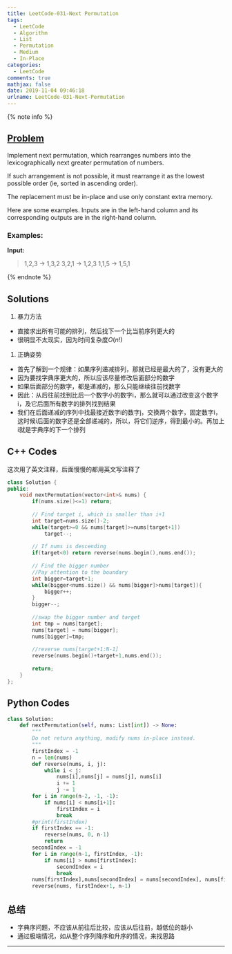 ```yaml
---
title: LeetCode-031-Next Permutation
tags:
  - LeetCode
  - Algorithm
  - List
  - Permutation
  - Medium
  - In-Place
categories:
  - LeetCode
comments: true
mathjax: false
date: 2019-11-04 09:46:18
urlname: LeetCode-031-Next-Permutation 
---
```


<meta name="referrer" content="no-referrer" />

{% note info %}
## [Problem](https://leetcode-cn.com/problems/next-permutation/)   
Implement next permutation, which rearranges numbers into the lexicographically next greater permutation of numbers.

If such arrangement is not possible, it must rearrange it as the lowest possible order (ie, sorted in ascending order).

The replacement must be in-place and use only constant extra memory.

Here are some examples. Inputs are in the left-hand column and its corresponding outputs are in the right-hand column.

### Examples:
**Input:**
> 1,2,3 → 1,3,2
> 3,2,1 → 1,2,3
> 1,1,5 → 1,5,1

{% endnote %}
<!--more-->

## Solutions
1. 暴力方法
  - 直接求出所有可能的排列，然后找下一个比当前序列更大的
  - 很明显不太现实，因为时间复杂度$O(n!)$
1. 正确姿势
  - 首先了解到一个规律：如果序列递减排列，那就已经是最大的了，没有更大的
  - 因为要找字典序更大的，所以应该尽量修改后面部分的数字
  - 如果后面部分的数字，都是递减的，那么只能继续往前找数字
  - 因此：从后往前找到比后一个数字小的数字i，那么就可以通过改变这个数字i，及它后面所有数字的排列找到结果
  - 我们在后面递减的序列中找最接近数字i的数字j，交换两个数字，固定数字i，这时候i后面的数字还是全部递减的，所以，将它们逆序，得到最小的。再加上i就是字典序的下一个排列
  

## C++ Codes

这次用了英文注释，后面慢慢的都用英文写注释了

```C++
class Solution {
public:
    void nextPermutation(vector<int>& nums) {
        if(nums.size()<=1) return;
        
        // Find target i, which is smaller than i+1
        int target=nums.size()-2;
        while(target>=0 && nums[target]>=nums[target+1])
            target--;
        
        // If nums is descending
        if(target<0) return reverse(nums.begin(),nums.end());
        
        // Find the bigger number
        //Pay attention to the boundary 
        int bigger=target+1;
        while(bigger<nums.size() && nums[bigger]>nums[target]){ 
            bigger++;
        }
        bigger--;
        
        //swap the bigger number and target
        int tmp = nums[target];
        nums[target] = nums[bigger];
        nums[bigger]=tmp;
        
        //reverse nums[target+1:N-1]
        reverse(nums.begin()+target+1,nums.end());
        
        return;
    }
};
```

## Python Codes

```python
class Solution:
    def nextPermutation(self, nums: List[int]) -> None:
        """
        Do not return anything, modify nums in-place instead.
        """
        firstIndex = -1
        n = len(nums)
        def reverse(nums, i, j):
            while i < j:
                nums[i],nums[j] = nums[j], nums[i]
                i += 1
                j -= 1
        for i in range(n-2, -1, -1):
            if nums[i] < nums[i+1]:
                firstIndex = i
                break
        #print(firstIndex)
        if firstIndex == -1:
            reverse(nums, 0, n-1)
            return 
        secondIndex = -1
        for i in range(n-1, firstIndex, -1):
            if nums[i] > nums[firstIndex]:
                secondIndex = i
                break
        nums[firstIndex],nums[secondIndex] = nums[secondIndex], nums[firstIndex]
        reverse(nums, firstIndex+1, n-1)
```

## 总结
- 字典序问题，不应该从前往后比较，应该从后往前，越低位的越小
- 通过极端情况，如从整个序列降序和升序的情况，来找思路


------
